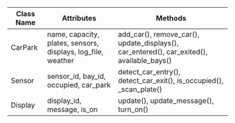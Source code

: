 | Class Name | Attributes                                      | Methods                                                                 |
|------------|-------------------------------------------------|-------------------------------------------------------------------------|
| CarPark    | name, capacity, plates, sensors, displays, log_file, weather | add_car(), remove_car(), update_displays(), car_entered(), car_exited(), available_bays() |
| Sensor     | sensor_id, bay_id, occupied, car_park           | detect_car_entry(), detect_car_exit(), is_occupied(), _scan_plate() |
| Display    | display_id, message, is_on                      | update(), update_message(), turn_on()                       |
